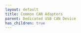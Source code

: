 ```yaml
---
layout: default 
title: Common CAN Adapters
parent: Dedicated USB CAN Device
has_children: true
---
```

